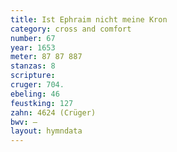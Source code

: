 ```yaml
---
title: Ist Ephraim nicht meine Kron
category: cross and comfort
number: 67
year: 1653
meter: 87 87 887
stanzas: 8
scripture: 
cruger: 704.
ebeling: 46
feustking: 127
zahn: 4624 (Crüger)
bwv: —
layout: hymndata
---
```

<br>

